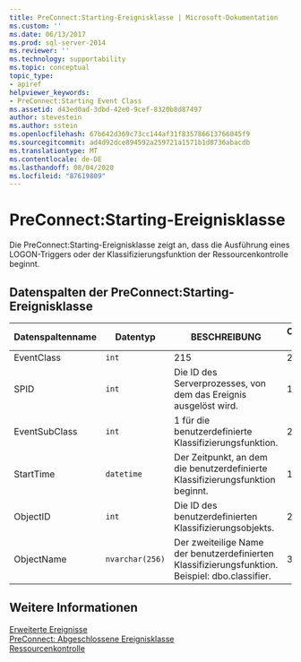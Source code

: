 ```yaml
---
title: PreConnect:Starting-Ereignisklasse | Microsoft-Dokumentation
ms.custom: ''
ms.date: 06/13/2017
ms.prod: sql-server-2014
ms.reviewer: ''
ms.technology: supportability
ms.topic: conceptual
topic_type:
- apiref
helpviewer_keywords:
- PreConnect:Starting Event Class
ms.assetid: d43ed0ad-3dbd-42e0-9cef-8320b8d87497
author: stevestein
ms.author: sstein
ms.openlocfilehash: 67b642d369c73cc144af31f835786613766045f9
ms.sourcegitcommit: ad4d92dce894592a259721a1571b1d8736abacdb
ms.translationtype: MT
ms.contentlocale: de-DE
ms.lasthandoff: 08/04/2020
ms.locfileid: "87619809"
---
```

# <a name="preconnectstarting-event-class"></a>PreConnect:Starting-Ereignisklasse
  Die PreConnect:Starting-Ereignisklasse zeigt an, dass die Ausführung eines LOGON-Triggers oder der Klassifizierungsfunktion der Ressourcenkontrolle beginnt.  
  
## <a name="preconnectstarting-event-class-data-columns"></a>Datenspalten der PreConnect:Starting-Ereignisklasse  
  
|Datenspaltenname|Datentyp|BESCHREIBUNG|Column ID|Filterbar|  
|----------------------|---------------|-----------------|---------------|----------------|  
|EventClass|`int`|215|27|Nein|  
|SPID|`int`|Die ID des Serverprozesses, von dem das Ereignis ausgelöst wird.|12|Ja|  
|EventSubClass|`int`|1 für die benutzerdefinierte Klassifizierungsfunktion.|21|Ja|  
|StartTime|`datetime`|Der Zeitpunkt, an dem die benutzerdefinierte Klassifizierungsfunktion beginnt.|14|Ja|  
|ObjectID|`int`|Die ID des benutzerdefinierten Klassifizierungsobjekts.|22|Ja|  
|ObjectName|`nvarchar(256)`|Der zweiteilige Name der benutzerdefinierten Klassifizierungsfunktion. Beispiel: dbo.classifier.|34|Ja|  
  
## <a name="see-also"></a>Weitere Informationen  
 [Erweiterte Ereignisse](../extended-events/extended-events.md)   
 [PreConnect: Abgeschlossene Ereignisklasse](preconnect-completed-event-class.md)   
 [Ressourcenkontrolle](../resource-governor/resource-governor.md)  
  
  
